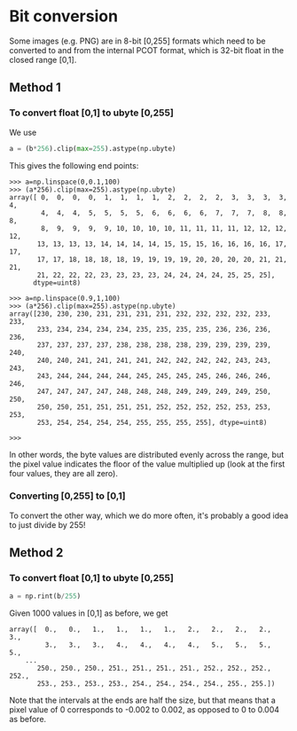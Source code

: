# Bit conversion

Some images (e.g. PNG) are in 8-bit [0,255] formats which need to be converted
to and from the internal PCOT format, which is 32-bit float in the closed
range [0,1].

## Method 1

### To convert float [0,1] to ubyte [0,255]
We use
```python
a = (b*256).clip(max=255).astype(np.ubyte)
```
This gives the following end points:
```
>>> a=np.linspace(0,0.1,100)
>>> (a*256).clip(max=255).astype(np.ubyte)
array([ 0,  0,  0,  0,  1,  1,  1,  1,  2,  2,  2,  2,  3,  3,  3,  3,  4,
        4,  4,  4,  5,  5,  5,  5,  6,  6,  6,  6,  7,  7,  7,  8,  8,  8,
        8,  9,  9,  9,  9, 10, 10, 10, 10, 11, 11, 11, 11, 12, 12, 12, 12,
       13, 13, 13, 13, 14, 14, 14, 14, 15, 15, 15, 16, 16, 16, 16, 17, 17,
       17, 17, 18, 18, 18, 18, 19, 19, 19, 19, 20, 20, 20, 20, 21, 21, 21,
       21, 22, 22, 22, 23, 23, 23, 23, 24, 24, 24, 24, 25, 25, 25],
      dtype=uint8)

>>> a=np.linspace(0.9,1,100)
>>> (a*256).clip(max=255).astype(np.ubyte)
array([230, 230, 230, 231, 231, 231, 231, 232, 232, 232, 232, 233, 233,
       233, 234, 234, 234, 234, 235, 235, 235, 235, 236, 236, 236, 236,
       237, 237, 237, 237, 238, 238, 238, 238, 239, 239, 239, 239, 240,
       240, 240, 241, 241, 241, 241, 242, 242, 242, 242, 243, 243, 243,
       243, 244, 244, 244, 244, 245, 245, 245, 245, 246, 246, 246, 246,
       247, 247, 247, 247, 248, 248, 248, 249, 249, 249, 249, 250, 250,
       250, 250, 251, 251, 251, 251, 252, 252, 252, 252, 253, 253, 253,
       253, 254, 254, 254, 254, 255, 255, 255, 255], dtype=uint8)

>>> 
```
In other words, the byte values are distributed evenly across the range,
but the pixel value indicates the floor of the value multiplied up (look
at the first four values, they are all zero).

### Converting [0,255] to [0,1]

To convert the other way, which we do more often, it's probably a
good idea to just divide by 255!

## Method 2

### To convert float [0,1] to ubyte [0,255]

```python
a = np.rint(b/255)
```
Given 1000 values in [0,1] as before, we get
```
array([  0.,   0.,   1.,   1.,   1.,   1.,   2.,   2.,   2.,   2.,   3.,
         3.,   3.,   3.,   4.,   4.,   4.,   4.,   5.,   5.,   5.,   5.,
    ...
       250., 250., 250., 251., 251., 251., 251., 252., 252., 252., 252.,
       253., 253., 253., 253., 254., 254., 254., 254., 255., 255.])
```
Note that the intervals at the ends are half the size, but that means that
a pixel value of 0 corresponds to -0.002 to 0.002, as opposed to 0 to 0.004
as before.
